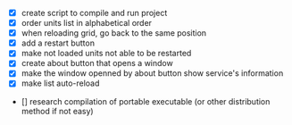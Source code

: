 - [x] create script to compile and run project
- [x] order units list in alphabetical order
- [x] when reloading grid, go back to the same position
- [x] add a restart button
- [x] make not loaded units not able to be restarted
- [x] create about button that opens a window 
- [x] make the window openned by about button show service's information
- [x] make list auto-reload
- [] research compilation of portable executable (or other distribution method if not easy)
